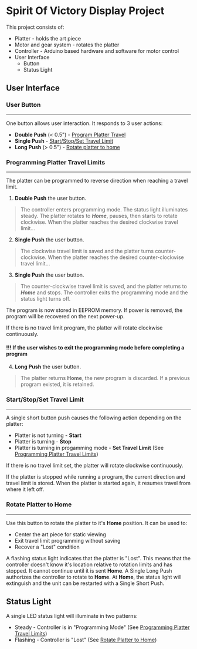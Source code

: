 # Spirit Of Victory Display Project

This project consists of:

- Platter - holds the art piece
- Motor and gear system - rotates the platter
- Controller - Arduino based hardware and software for motor control
- User Interface  
  - Button
  - Status Light  
  
## User Interface

### User Button

---
One button allows user interaction.  It responds to 3 user actions:

- **Double Push** (< 0.5") - [Program Platter Travel](#programming-platter-travel-limits)
- **Single Push** - [Start/Stop/Set Travel Limit](#startstopset-travel-limit)
- **Long Push** (> 0.5") - [Rotate platter to home](#rotate-platter-to-home)

### Programming Platter Travel Limits  

---
The platter can be programmed to reverse direction when reaching a travel limit.  

1. **Double Push** the user button.  

 > The controller enters programming mode.  The status light illuminates steady.  The platter rotates to ***Home***, pauses, then starts to rotate clockwise.  When the platter reaches the desired clockwise travel limit...

2. **Single Push** the user button.  

 > The clockwise travel limit is saved and the platter turns counter-clockwise.  When the platter reaches the desired counter-clockwise travel limit...

3. **Single Push** the user button.  

 > The counter-clockwise travel limit is saved, and the platter returns to ***Home*** and stops.  The controller exits the programming mode and the status light turns off.

The program is now stored in EEPROM memory.  If power is removed, the program will be recovered on the next power-up.

If there is no travel limit program, the platter will rotate clockwise continuously.

#### !!! If the user wishes to exit the programming mode before completing a program  

4. **Long Push** the user button.  

 > The platter returns **Home**, the new program is discarded.  If a previous program existed, it is retained.

### Start/Stop/Set Travel Limit

---
A single short button push causes the following action depending on the platter:  

- Platter is not turning - **Start**
- Platter is turning - **Stop**
- Platter is turning in progamming mode - **Set Travel Limit** (See [Programming Platter Travel Limits](#programming-platter-travel-limits))

If there is no travel limit set, the platter will rotate clockwise continuously.

If the platter is stopped while running a program, the current direction and travel limit is stored.  When the platter is started again, it resumes travel from where it left off.

### Rotate Platter to Home

---
Use this button to rotate the platter to it's **Home** position.  It can be used to:

- Center the art piece for static viewing
- Exit travel limit programming without saving
- Recover a "Lost" condition

A flashing status light indicates that the platter is "Lost".  This means that the controller doesn't know it's location relative to rotation limits and has stopped.  It cannot continue until it is sent **Home**.  A Single Long Push authorizes the controller to rotate to **Home**.  At **Home**, the status light will extinguish and the unit can be restarted with a Single Short Push.

## Status Light

A single LED status light will illuminate in two patterns:  

- Steady - Controller is in "Programming Mode" (See [Programming Platter Travel Limits](#programming-platter-travel-limits))  
- Flashing - Controller is "Lost" (See [Rotate Platter to Home](#rotate-platter-to-home))
